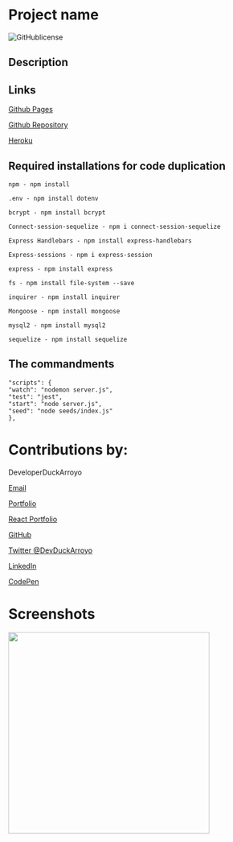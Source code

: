 <link rel="icon" href="" />
<title>App name</title>

# Project name 

![GitHublicense](https://img.shields.io/npm/l/express?style=for-the-badge)

## Description


## Links

[Github Pages]()

[Github Repository]()

[Heroku]()

## Required installations for code duplication
```
npm - npm install

.env - npm install dotenv

bcrypt - npm install bcrypt

Connect-session-sequelize - npm i connect-session-sequelize

Express Handlebars - npm install express-handlebars

Express-sessions - npm i express-session

express - npm install express

fs - npm install file-system --save

inquirer - npm install inquirer

Mongoose - npm install mongoose

mysql2 - npm install mysql2

sequelize - npm install sequelize
```

## The commandments
```
"scripts": {
"watch": "nodemon server.js",
"test": "jest",
"start": "node server.js",
"seed": "node seeds/index.js"
},
```

# Contributions by:

DeveloperDuckArroyo

[Email](mailto:DeveloperDuckArroyo@gmail.com)

[Portfolio](https://duckarroyo.github.io/portfolio/)

[React Portfolio](https://peaceful-journey-85026.herokuapp.com/)

[GitHub](https://github.com/DuckArroyo)

[Twitter @DevDuckArroyo](https://twitter.com/DevDuckArroyo)

[LinkedIn](https://www.linkedin.com/in/duckarroyo)

[CodePen](https://codepen.io/DeveloperDuckArroyo)

# Screenshots

<img src="./.png" style="width: 400px">
